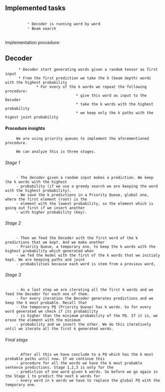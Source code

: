 ## Implemented tasks

```javascript

          * Decoder is running word by word
          * Beam search 
          
```
Implementation procedure:


## Decoder

          * Decoder start generating words given a random tensor as first input
          * From the first prediction we take the k (beam depth) words with the highest probability
                  * For every of the k words we repeat the following procedure:
                                    * give this word as input to the Decoder
                                    * take the k words with the highest probability
                                    * we keep only the k paths with the higest joint probability
                                    
                                    
                                    
#### Procedure insights

         We are using priority queues to implement the aforementioned procedure.
         
         We can analyze this is three stages.
         
###### Stage 1

         - The decoder given a random input makes a prediction. We keep the k words with the highest 
         - probability (if we use a greedy search we are keeping the word with the highest probability). 
         - We save the k predictions in a Priority Queue, global one, where the first element (root) is the 
         - element with the lowest probability, so the element which is going out first if we insert another 
         - with higher probability (key).
         
###### Stage 2
         
         - Then we feed the Decoder with the first word of the k predictions that we kept. And we make another 
         - Priority Queue, a temporary one, to keep the k words with the highest probability which generated when 
         - we fed the model with the first of the k words that we initialy kept. We are keeping paths and joint 
         - probabilities because each word is stem from a previous word,
         
###### Stage 3

         - As a last step we are iterating all the first k words and we feed the Decoder for each one of them. 
         - For every iteration the Decoder generates predictions and we keep the k most probable. Recall that 
         - the temporary PQ (Priority Queue) has k words. So for every word generated we check if its probability 
         - is higher than the minimum probability of the PQ. If it is, we erase the element with the minimum 
         - probability and we insert the other. We do this iteratively until we iterate all the first k generated words.
          
###### Final stage

         - After all this we have conclude to a PQ which has the k most probable paths until now. If we continue this 
         - procedure for all the words we have the k most probable sentence predictions. Stage 1,2,3 is only for the 
         - prediction of one word given k words. So before we go again in the Stage 1 to predict the next k words for 
         - every word in k words we have to replace the global PQ with the temporary one.

